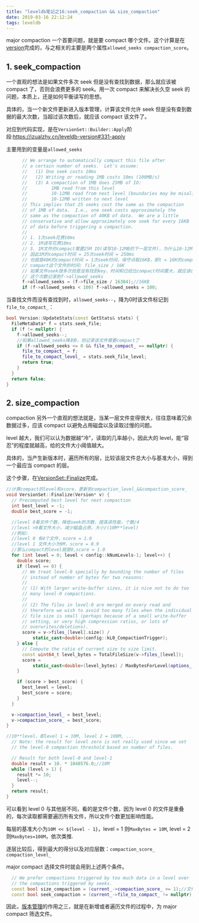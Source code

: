 ```yaml
---
title: "leveldb笔记之16:seek_compaction && size_compaction"
date: 2019-03-16 22:12:24
tags: leveldb
---
```


major compaction 一个首要问题，就是要 compact 哪个文件。这个计算是在[version](https://izualzhy.cn/leveldb-version#331-apply)完成的，与之相关的主要是两个属性`allowed_seeks compaction_score`。

## 1. seek_compaction

一个直观的想法是如果文件多次 seek 但是没有查找到数据，那么就应该被 compact 了，否则会浪费更多的 seek。用一次 compact 来解决长久空 seek 的问题，本质上，还是如何平衡读写的思想。

具体的，当一个新文件更新进入版本管理，计算该文件允许 seek 但是没有查到数据的最大次数，当超过该次数后，就应该 compact 该文件了。

对应到代码实现，是在`VersionSet::Builder::Apply`阶段:<https://izualzhy.cn/leveldb-version#331-apply>

主要用到的变量是`allowed_seeks`

```cpp
      // We arrange to automatically compact this file after
      // a certain number of seeks.  Let's assume:
      //   (1) One seek costs 10ms
      //   (2) Writing or reading 1MB costs 10ms (100MB/s)
      //   (3) A compaction of 1MB does 25MB of IO:
      //         1MB read from this level
      //         10-12MB read from next level (boundaries may be misaligned)
      //         10-12MB written to next level
      // This implies that 25 seeks cost the same as the compaction
      // of 1MB of data.  I.e., one seek costs approximately the
      // same as the compaction of 40KB of data.  We are a little
      // conservative and allow approximately one seek for every 16KB
      // of data before triggering a compaction.
      //
      // 1. 1次seek花费10ms
      // 2. 1M读写花费10ms
      // 3. 1M文件的compact需要25M IO(读写10-12MB的下一层文件)，为什么10-12M?经验值?
      // 因此1M的compact时间 = 25次seek时间 = 250ms
      // 也就是40K的compact时间 = 1次seek时间，保守点取16KB，即t = 16K的compact时间 = 1次seek时间
      // compact这个文件的时间: file_size / 16K
      // 如果文件seek很多次但是没有找到key，时间和已经比compact时间要大，就应该compact了
      // 这个次数记录到f->allowed_seeks
      f->allowed_seeks = (f->file_size / 16384);//16KB
      if (f->allowed_seeks < 100) f->allowed_seeks = 100;
```

当查找文件而没有查找到时，`allowed_seeks--`，降为0时该文件标记到`file_to_compact_`：

```cpp
bool Version::UpdateStats(const GetStats& stats) {
  FileMetaData* f = stats.seek_file;
  if (f != nullptr) {
    f->allowed_seeks--;
    //如果allowed_seeks降到0，则记录该文件需要compact了
    if (f->allowed_seeks <= 0 && file_to_compact_ == nullptr) {
      file_to_compact_ = f;
      file_to_compact_level_ = stats.seek_file_level;
      return true;
    }
  }
  return false;
}
```

## 2. size_compaction

compaction 另外一个直观的想法就是，当某一层文件变得很大，往往意味着冗余数据过多，应该 compact 以避免占用磁盘以及读取过慢的问题。

level 越大，我们可以认为数据越“冷”，读取的几率越小，因此大的 level，能“容忍”的程度就越高，给的文件大小阈值越大。

具体的，当产生新版本时，遍历所有的层，比较该层文件总大小与基准大小，得到一个最应当 compact 的层。

这个步骤，在[VersionSet::Finalize](https://izualzhy.cn/leveldb-version#341-logandapply)完成。

```cpp
//计算compact的level和score，更新到compaction_level_&&compaction_score_
void VersionSet::Finalize(Version* v) {
  // Precomputed best level for next compaction
  int best_level = -1;
  double best_score = -1;

  //level 0看文件个数，降低seek的次数，提高读性能，个数/4
  //level >0看文件大小，减少磁盘占用，大小/(10M**level)
  //例如:
  //level 0 有4个文件，score = 1.0
  //level 1 文件大小为9M，score = 0.9
  //那么compact的level就是0,score = 1.0
  for (int level = 0; level < config::kNumLevels-1; level++) {
    double score;
    if (level == 0) {
      // We treat level-0 specially by bounding the number of files
      // instead of number of bytes for two reasons:
      //
      // (1) With larger write-buffer sizes, it is nice not to do too
      // many level-0 compactions.
      //
      // (2) The files in level-0 are merged on every read and
      // therefore we wish to avoid too many files when the individual
      // file size is small (perhaps because of a small write-buffer
      // setting, or very high compression ratios, or lots of
      // overwrites/deletions).
      score = v->files_[level].size() /
          static_cast<double>(config::kL0_CompactionTrigger);
    } else {
      // Compute the ratio of current size to size limit.
      const uint64_t level_bytes = TotalFileSize(v->files_[level]);
      score =
          static_cast<double>(level_bytes) / MaxBytesForLevel(options_, level);
    }

    if (score > best_score) {
      best_level = level;
      best_score = score;
    }
  }

  v->compaction_level_ = best_level;
  v->compaction_score_ = best_score;
}

//10**level，即level 1 = 10M, level 2 = 100M, ...                                                                  static double MaxBytesForLevel(const Options* options, int level) {
  // Note: the result for level zero is not really used since we set
  // the level-0 compaction threshold based on number of files.

  // Result for both level-0 and level-1
  double result = 10. * 1048576.0;//10M
  while (level > 1) {
    result *= 10;
    level--;
  }
  return result;
}
```

可以看到 level 0 与其他层不同，看的是文件个数，因为 level 0 的文件是重叠的，每次读取都需要遍历所有文件，所以文件个数更加影响性能。

每层的基准大小为`10M << ${level - 1}`，level = 1 则`MaxBytes = 10M`, level = 2 则`MaxBytes=100M`，依次类推.

逐层比较后，得到最大的得分以及对应层数：`compaction_score_ compaction_level_`

major compact 选择文件时就会用到上述两个条件。

```cpp
  // We prefer compactions triggered by too much data in a level over
  // the compactions triggered by seeks.
  const bool size_compaction = (current_->compaction_score_ >= 1);//文件数过多
  const bool seek_compaction = (current_->file_to_compact_ != nullptr);//seek了多次文件但是没有查到，记录到的file_to_compact_
```

因此，[版本管理](https://izualzhy.cn/leveldb-version#1-%E4%B8%BA%E4%BB%80%E4%B9%88%E8%A6%81%E6%9C%89%E7%89%88%E6%9C%AC%E7%AE%A1%E7%90%86)的作用之三，就是在新增或者遍历文件的过程中，为 major compact 筛选文件。
